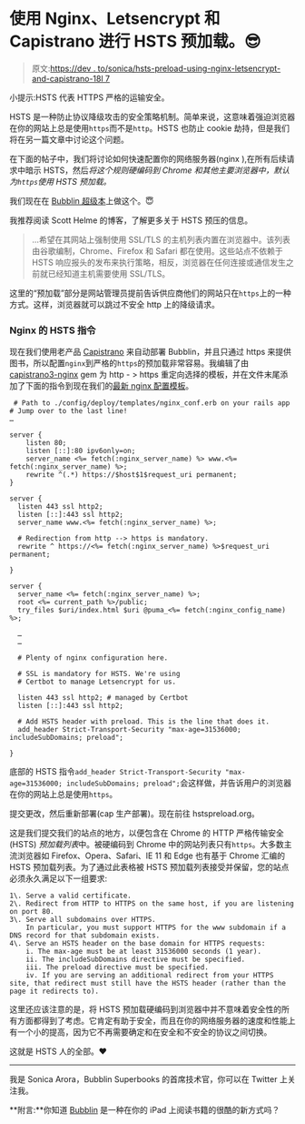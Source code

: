 # 使用 Nginx、Letsencrypt 和 Capistrano 进行 HSTS 预加载。😎

> 原文:[https://dev . to/sonica/hsts-preload-using-nginx-letsencrypt-and-capistrano-18l 7](https://dev.to/sonica/hsts-preloading-using-nginx-letsencrypt-and-capistrano-18l7)

小提示:HSTS 代表 HTTPS 严格的运输安全。

HSTS 是一种防止协议降级攻击的安全策略机制。简单来说，这意味着强迫浏览器在你的网站上总是使用`https`而不是`http`。HSTS 也防止 cookie 劫持，但是我们将在另一篇文章中讨论这个问题。

在下面的帖子中，我们将讨论如何快速配置你的网络服务器(nginx ),在所有后续请求中暗示 HSTS，然后*将这个规则硬编码到 Chrome 和其他主要浏览器中，默认为`https`使用 HSTS 预加载。*

我们现在在 [Bubblin 超级本](https://bubblin.io)上做这个。😇

我推荐阅读 Scott Helme 的博客，了解更多关于 HSTS 预压的信息。

> …希望在其网站上强制使用 SSL/TLS 的主机列表内置在浏览器中。该列表由谷歌编制，Chrome、Firefox 和 Safari 都在使用。这些站点不依赖于 HSTS 响应报头的发布来执行策略，相反，浏览器在任何连接或通信发生之前就已经知道主机需要使用 SSL/TLS。

这里的“预加载”部分是网站管理员提前告诉供应商他们的网站只在`https`上的一种方式。这样，浏览器就可以跳过不安全 http 上的降级请求。

### Nginx 的 HSTS 指令

现在我们使用老产品 [Capistrano](https://capistranorb.com/) 来自动部署 Bubblin，并且只通过 https 来提供图书，所以配置`nginx`到严格的`https`的预加载非常容易。我编辑了由 [capistrano3-nginx](https://github.com/treenewbee/capistrano3-nginx) gem 为 http - > https 重定向选择的模板，并在文件末尾添加了下面的指令到现在我们的[最新 nginx 配置模板](https://gist.github.com/marvindanig/0bdd7d8768cbf5eab2fc4782803df87d)。

```
 # Path to ./config/deploy/templates/nginx_conf.erb on your rails app
# Jump over to the last line!
… 

server {
    listen 80;
    listen [::]:80 ipv6only=on; 
    server_name <%= fetch(:nginx_server_name) %> www.<%= fetch(:nginx_server_name) %>;
    rewrite ^(.*) https://$host$1$request_uri permanent;
}

server {
  listen 443 ssl http2;
  listen [::]:443 ssl http2;  
  server_name www.<%= fetch(:nginx_server_name) %>;

  # Redirection from http --> https is mandatory.
  rewrite ^ https://<%= fetch(:nginx_server_name) %>$request_uri permanent; 

}

server {
  server_name <%= fetch(:nginx_server_name) %>;
  root <%= current_path %>/public;
  try_files $uri/index.html $uri @puma_<%= fetch(:nginx_config_name) %>;

  …
  …

  # Plenty of nginx configuration here.

  # SSL is mandatory for HSTS. We're using 
  # Certbot to manage Letsencrypt for us.

  listen 443 ssl http2; # managed by Certbot
  listen [::]:443 ssl http2;

  # Add HSTS header with preload. This is the line that does it.
  add_header Strict-Transport-Security "max-age=31536000; includeSubDomains; preload";

} 
```

底部的 HSTS 指令`add_header Strict-Transport-Security "max-age=31536000; includeSubDomains; preload";`会这样做，并告诉用户的浏览器在你的网站上总是使用`https`。

提交更改，然后重新部署(cap 生产部署)。现在前往 hstspreload.org。

这是我们提交我们的站点的地方，以便包含在 Chrome 的 HTTP 严格传输安全(HSTS) *预加载列表*中。被硬编码到 Chrome 中的网站列表只有`https`。大多数主流浏览器如 Firefox、Opera、Safari、IE 11 和 Edge 也有基于 Chrome 汇编的 HSTS 预加载列表。为了通过此表格被 HSTS 预加载列表接受并保留，您的站点必须永久满足以下一组要求:

```
1\. Serve a valid certificate.
2\. Redirect from HTTP to HTTPS on the same host, if you are listening on port 80.
3\. Serve all subdomains over HTTPS.
    In particular, you must support HTTPS for the www subdomain if a DNS record for that subdomain exists.
4\. Serve an HSTS header on the base domain for HTTPS requests:
    i. The max-age must be at least 31536000 seconds (1 year).
    ii. The includeSubDomains directive must be specified.
    iii. The preload directive must be specified.
    iv. If you are serving an additional redirect from your HTTPS site, that redirect must still have the HSTS header (rather than the page it redirects to). 
```

这里还应该注意的是，将 HSTS 预加载硬编码到浏览器中并不意味着安全性的所有方面都得到了考虑。它肯定有助于安全，而且在你的网络服务器的速度和性能上有一个小的提高，因为它不再需要确定和在安全和不安全的协议之间切换。

这就是 HSTS 人的全部。❤️

* * *

我是 Sonica Arora，Bubblin Superbooks 的首席技术官，你可以在 Twitter 上关注我。

**附言:**你知道 [Bubblin](https://bubblin.io) 是一种在你的 iPad 上阅读书籍的很酷的新方式吗？